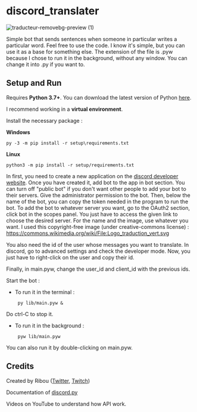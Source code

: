 # discord_translater
![traducteur-removebg-preview (1)](https://user-images.githubusercontent.com/76816773/140748275-658fdc5b-c974-495e-9e82-6571fc73661a.png)


Simple bot that sends sentences when someone in particular writes a particular word.
Feel free to use the code.
I know it's simple, but you can use it as a base for something else.
The extension of the file is .pyw because I chose to run it in the background, without any window. You can change it into .py if you want to.
## Setup and Run

Requires **Python 3.7+**. You can download the latest version of Python [here](https://www.python.org/downloads/).

I recommend working in a **virtual environment**. 

Install the necessary package :

**Windows**

    py -3 -m pip install -r setup\requirements.txt
    
**Linux**

    python3 -m pip install -r setup/requirements.txt
    
In first, you need to create a new application on the [discord developer website](discord.com/developers/applications). Once you have created it, add bot to the app in bot section. You can turn off "public bot" if you don't want other people to add your bot to their servers. Give the administrator permission to the bot. Then, below the name of the bot, you can copy the token needed in the program to run the bot. 
To add the bot to whatever server you want, go to the OAuth2 section, click bot in the scopes panel. You just have to access the given link to choose the desired server.
For the name and the image, use whatever you want. I used this copyright-free image (under creative-commons license) : https://commons.wikimedia.org/wiki/File:Logo_traduction_vert.svg


You also need the id of the user whose messages you want to translate. In discord, go to advanced settings and check the developer mode. Now, you just have to right-click on the user and copy their id.

Finally, in main.pyw, change the user_id and client_id with the previous ids.
 
Start the bot :

-  To run it in the terminal :
  
        py lib/main.pyw &
  
  Do ctrl-C to stop it.
  
-  To run it in the background :
  
        pyw lib/main.pyw

You can also run it by double-clicking on main.pyw.

## Credits
Created by Ribou ([Twitter](ribou.fr/twitter), [Twitch](ribou.fr/twitch))

Documentation of [discord.py](https://discordpy.readthedocs.io/en/stable)

Videos on YouTube to understand how API work.
